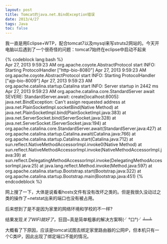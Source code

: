 ```yaml
---
layout: post
title: Tomcat的java.net.BindException错误
date: 2013/4/27
tags: Java
toc: false
---
```


我一直是用Eclipse+WTP，配合tomcat7以及mysql来写struts2网站的。今天开电脑以后遇到了一个很奇怪的问题：tomcat7始终在eclipse中启动不起来

<!--more-->

{% codeblock lang:bash %}	
Apr 27, 2013 9:59:23 AM org.apache.coyote.AbstractProtocol start
INFO: Starting ProtocolHandler ["http-bio-8080"]
Apr 27, 2013 9:59:23 AM org.apache.coyote.AbstractProtocol start
INFO: Starting ProtocolHandler ["ajp-bio-8009"]
Apr 27, 2013 9:59:23 AM org.apache.catalina.startup.Catalina start
INFO: Server startup in 2442 ms
Apr 27, 2013 9:59:23 AM org.apache.catalina.core.StandardServer await
SEVERE: StandardServer.await: create[localhost:8005]: 
java.net.BindException: Can't assign requested address
	at java.net.PlainSocketImpl.socketBind(Native Method)
	at java.net.PlainSocketImpl.bind(PlainSocketImpl.java:383)
	at java.net.ServerSocket.bind(ServerSocket.java:328)
	at java.net.ServerSocket.<init>(ServerSocket.java:194)
	at org.apache.catalina.core.StandardServer.await(StandardServer.java:427)
	at org.apache.catalina.startup.Catalina.await(Catalina.java:766)
	at org.apache.catalina.startup.Catalina.start(Catalina.java:712)
	at sun.reflect.NativeMethodAccessorImpl.invoke0(Native Method)
	at sun.reflect.NativeMethodAccessorImpl.invoke(NativeMethodAccessorImpl.java:39)
	at sun.reflect.DelegatingMethodAccessorImpl.invoke(DelegatingMethodAccessorImpl.java:25)
	at java.lang.reflect.Method.invoke(Method.java:597)
	at org.apache.catalina.startup.Bootstrap.start(Bootstrap.java:322)
	at org.apache.catalina.startup.Bootstrap.main(Bootstrap.java:451)
{% endcodeblock %}
		
网上搜了一下，大体是说看看hosts文件有没有改坏之类的。但是我很久没动过之类的操作了~netstat出来的端口也没有被占用。

后来想到了是不是因为家里的网络环境和学校的不一样?

结果发现*关了WIFI就好了*，狂囧~真是简单粗暴的解决方案啊(╯°口°)╯╧═╧

大概看了下原因，应该是tomcat试图去绑定家里路由器的公网IP，但本机只有一个C类IP，因此出现了绑定端口不能的情况。